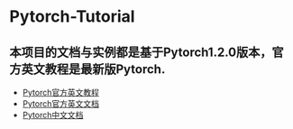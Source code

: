 # Pytorch-Tutorial
## 本项目的文档与实例都是基于Pytorch1.2.0版本，官方英文教程是最新版Pytorch.
- [Pytorch官方英文教程](https://pytorch.org/tutorials/)   
- [Pytorch官方英文文档](https://pytorch.org/docs/1.2.0/)   
- [Pytorch中文文档](https://pytorch.apachecn.org/docs/1.2//)  
